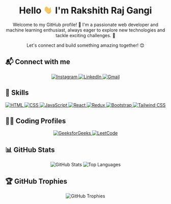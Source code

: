 <!-- Introduction Section -->
<h1 align="center">
  Hello <img src="https://github.com/AswinPKumar01/AswinPKumar01/blob/main/hand%20wave.gif" width="30px"> 
  I'm Rakshith Raj Gangi
</h1>

<p align="center">
  Welcome to my GitHub profile! 🌟 I'm a passionate web developer and machine learning enthusiast, always eager to explore new technologies and tackle exciting challenges. 🚀
</p>

<p align="center">
  Let's connect and build something amazing together! 😊
</p>

## 📬 Connect with me
<p align="center">
  <a href="https://www.instagram.com/yourusername">
    <img src="https://img.shields.io/badge/-Instagram-E4405F?logo=instagram&logoColor=fff" alt="Instagram">
  </a>
  <a href="https://www.linkedin.com/in/yourusername">
    <img src="https://img.shields.io/badge/-LinkedIn-0A66C2?logo=linkedin&logoColor=fff" alt="LinkedIn">
  </a>
  <a href="mailto:your.email@example.com">
    <img src="https://img.shields.io/badge/-Gmail-D14836?logo=gmail&logoColor=fff" alt="Gmail">
  </a>
</p>

## 💼 Skills

<p align="center">
  <a href="#">
    <img src="https://img.shields.io/badge/-HTML-E34F26?logo=html5&logoColor=fff" alt="HTML">
  </a>
  <a href="#">
    <img src="https://img.shields.io/badge/-CSS-1572B6?logo=css3&logoColor=fff" alt="CSS">
  </a>
  <a href="#">
    <img src="https://img.shields.io/badge/-JavaScript-F7DF1E?logo=javascript&logoColor=000" alt="JavaScript">
  </a>
  <a href="#">
    <img src="https://img.shields.io/badge/-React-61DAFB?logo=react&logoColor=000" alt="React">
  </a>
  <a href="#">
    <img src="https://img.shields.io/badge/-Redux-764ABC?logo=redux&logoColor=fff" alt="Redux">
  </a>
  <a href="#">
    <img src="https://img.shields.io/badge/-Bootstrap-7952B3?logo=bootstrap&logoColor=fff" alt="Bootstrap">
  </a>
  <a href="#">
    <img src="https://img.shields.io/badge/-Tailwind_CSS-38B2AC?logo=tailwind-css&logoColor=fff" alt="Tailwind CSS">
  </a>
</p>

<p align="center">
  <!-- Add additional sections like Back-End Development, Database Management, etc. similarly -->
</p>

## 🧑‍💻 Coding Profiles
<p align="center">
  <a href="https://www.geeksforgeeks.org/user/yourusername">
    <img src="https://img.shields.io/badge/GeeksforGeeks-1F8AC4?logo=geeksforgeeks&logoColor=fff" alt="GeeksforGeeks">
  </a>
  <a href="https://leetcode.com/yourusername">
    <img src="https://img.shields.io/badge/LeetCode-FA6F00?logo=leetcode&logoColor=fff" alt="LeetCode">
  </a>
</p>

## 📊 GitHub Stats

<p align="center">
  <img src="https://github-readme-stats.vercel.app/api?username=Rakshith-Raj08&show_icons=true&theme=radical" alt="GitHub Stats">
  <img src="https://github-readme-stats.vercel.app/api/top-langs/?username=Rakshith-Raj08&layout=compact&theme=radical" alt="Top Languages">
</p>

## 🏆 GitHub Trophies

<p align="center">
  <img src="https://github-profile-trophy.vercel.app/?username=Rakshith-Raj08&theme=onedark" alt="GitHub Trophies">
</p>
